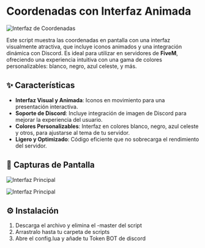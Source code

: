 # Coordenadas con Interfaz Animada

![Interfaz de Coordenadas](https://i.postimg.cc/MHw5ttV6/image.png)

Este script muestra las coordenadas en pantalla con una interfaz visualmente atractiva, que incluye iconos animados y una integración dinámica con Discord. Es ideal para utilizar en servidores de **FiveM**, ofreciendo una experiencia intuitiva con una gama de colores personalizables: blanco, negro, azul celeste, y más.

## ✨ Características

- **Interfaz Visual y Animada**: Iconos en movimiento para una presentación interactiva.
- **Soporte de Discord**: Incluye integración de imagen de Discord para mejorar la experiencia del usuario.
- **Colores Personalizables**: Interfaz en colores blanco, negro, azul celeste y otros, para ajustarse al tema de tu servidor.
- **Ligero y Optimizado**: Código eficiente que no sobrecarga el rendimiento del servidor.

## 📸 Capturas de Pantalla

![Interfaz Principal](https://i.postimg.cc/CBvbxGcX/image.png)

![Interfaz Principal](https://i.postimg.cc/mZ38hfWt/Captura-de-pantalla-2024-10-22-154659.png)

## ⚙️ Instalación

1. Descarga el archivo y elimina el -master del script
2. Arrastralo hasta tu carpeta de scripts
3. Abre el config.lua y añade tu Token BOT de discord
